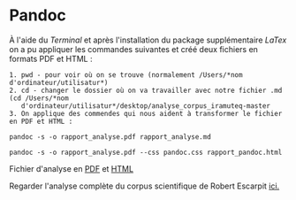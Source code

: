 # Pandoc 

À l'aide du _Terminal_ et après l'installation du package supplémentaire _LaTex_ on a pu appliquer les commandes suivantes et créé deux fichiers en formats PDF et HTML : 

~~~
1. pwd - pour voir où on se trouve (normalement /Users/*nom d'ordinateur/utilisatur*)
2. cd - changer le dossier où on va travailler avec notre fichier .md (cd /Users/*nom
   d'ordinateur/utilisatur*/desktop/analyse_corpus_iramuteq-master
3. On applique des commendes qui nous aident à transformer le fichier en PDF et HTML :

pandoc -s -o rapport_analyse.pdf rapport_analyse.md

pandoc -s -o rapport_analyse.pdf --css pandoc.css rapport_pandoc.html
~~~

Fichier d'analyse en [PDF]() et [HTML]()

Regarder l'analyse complète du corpus scientifique de Robert Escarpit [ici.](https://github.com/soniyabbas/Analyse_corpus_iramuteq/blob/master/rapport_analyse.md)

